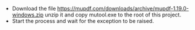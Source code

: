 - Download the file https://mupdf.com/downloads/archive/mupdf-1.19.0-windows.zip unzip it and copy mutool.exe to the root of this project.
- Start the process and wait for the exception to be raised.